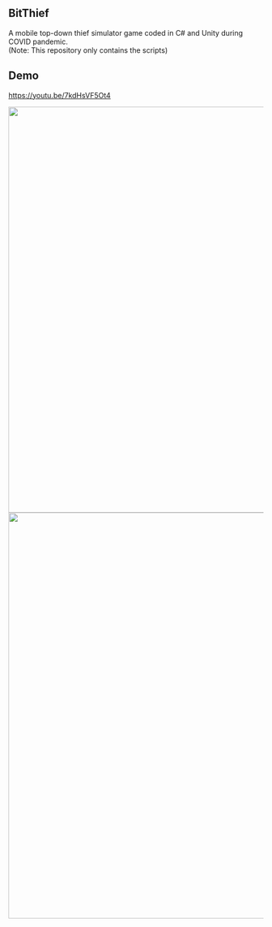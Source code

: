 ## BitThief
A mobile top-down thief simulator game coded in C# and Unity during COVID pandemic. <br />
(Note: This repository only contains the scripts)

## Demo
https://youtu.be/7kdHsVF5Ot4

<p float="left">
<img src="https://media.giphy.com/media/gcV3boN3NEcZLRno8E/giphy.gif" width="800"/>
<img src="https://media.giphy.com/media/7Qht65iEc29xgWkxvb/giphy.gif" width="800"/>
</p>
